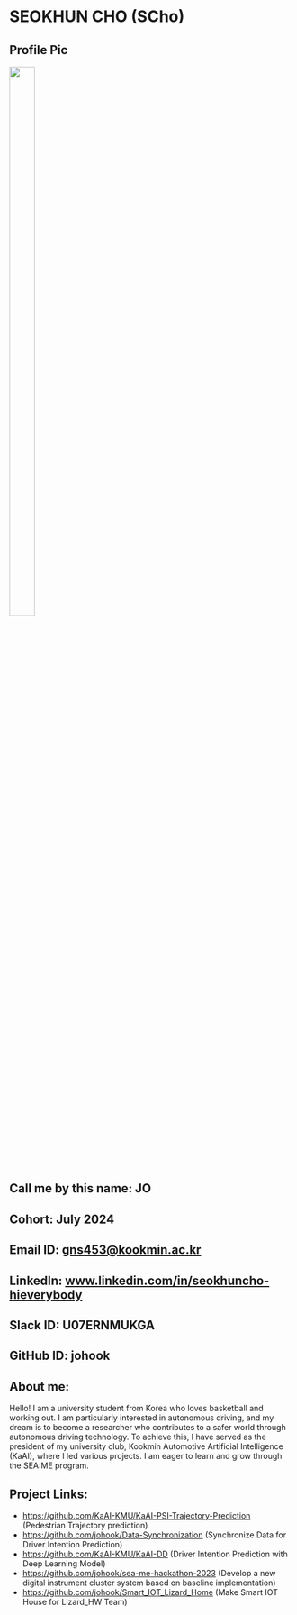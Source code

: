# SEOKHUN CHO (SCho)
## Profile Pic
<img src = "https://github.com/user-attachments/assets/44a286b2-a747-4acf-9975-4aedcba16c50" width="30%" height="50%">

## Call me by this name: JO
## Cohort: July 2024
## Email ID: gns453@kookmin.ac.kr
## LinkedIn: www.linkedin.com/in/seokhuncho-hieverybody
## Slack ID: U07ERNMUKGA
## GitHub ID: johook
## About me: 
Hello! I am a university student from Korea who loves basketball and working out. 
I am particularly interested in autonomous driving, and my dream is to become a researcher who contributes to a safer world through autonomous driving technology. 
To achieve this, I have served as the president of my university club, Kookmin Automotive Artificial Intelligence (KaAI), where I led various projects. 
I am eager to learn and grow through the SEA:ME program.
## Project Links:
- https://github.com/KaAI-KMU/KaAI-PSI-Trajectory-Prediction  (Pedestrian Trajectory prediction)
- https://github.com/johook/Data-Synchronization  (Synchronize Data for Driver Intention Prediction)
- https://github.com/KaAI-KMU/KaAI-DD  (Driver Intention Prediction with Deep Learning Model)
- https://github.com/johook/sea-me-hackathon-2023  (Develop a new digital instrument cluster system based on baseline implementation)
- https://github.com/johook/Smart_IOT_Lizard_Home  (Make Smart IOT House for Lizard_HW Team)

